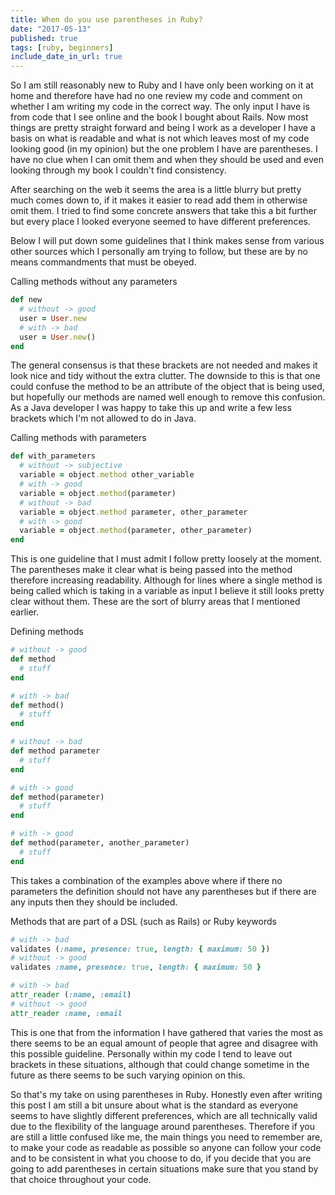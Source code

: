 ```yaml
---
title: When do you use parentheses in Ruby?
date: "2017-05-13"
published: true
tags: [ruby, beginners]
include_date_in_url: true
---
```


So I am still reasonably new to Ruby and I have only been working on it at home and therefore have had no one review my code and comment on whether I am writing my code in the correct way. The only input I have is from code that I see online and the book I bought about Rails. Now most things are pretty straight forward and being I work as a developer I have a basis on what is readable and what is not which leaves most of my code looking good (in my opinion) but the one problem I have are parentheses. I have no clue when I can omit them and when they should be used and even looking through my book I couldn't find consistency.

After searching on the web it seems the area is a little blurry but pretty much comes down to, if it makes it easier to read add them in otherwise omit them. I tried to find some concrete answers that take this a bit further but every place I looked everyone seemed to have different preferences.

Below I will put down some guidelines that I think makes sense from various other sources which I personally am trying to follow, but these are by no means commandments that must be obeyed.

Calling methods without any parameters

```ruby
def new
  # without -> good
  user = User.new
  # with -> bad
  user = User.new()
end
```

The general consensus is that these brackets are not needed and makes it look nice and tidy without the extra clutter. The downside to this is that one could confuse the method to be an attribute of the object that is being used, but hopefully our methods are named well enough to remove this confusion. As a Java developer I was happy to take this up and write a few less brackets which I'm not allowed to do in Java.

Calling methods with parameters

```ruby
def with_parameters
  # without -> subjective
  variable = object.method other_variable
  # with -> good
  variable = object.method(parameter)
  # without -> bad
  variable = object.method parameter, other_parameter
  # with -> good
  variable = object.method(parameter, other_parameter)
end
```

This is one guideline that I must admit I follow pretty loosely at the moment. The parentheses make it clear what is being passed into the method therefore increasing readability. Although for lines where a single method is being called which is taking in a variable as input I believe it still looks pretty clear without them. These are the sort of blurry areas that I mentioned earlier.

Defining methods

```ruby
# without -> good
def method
  # stuff
end

# with -> bad
def method()
  # stuff
end

# without -> bad
def method parameter
  # stuff
end

# with -> good
def method(parameter)
  # stuff
end

# with -> good
def method(parameter, another_parameter)
  # stuff
end
```

This takes a combination of the examples above where if there no parameters the definition should not have any parentheses but if there are any inputs then they should be included.

Methods that are part of a DSL (such as Rails) or Ruby keywords

```ruby
# with -> bad
validates (:name, presence: true, length: { maximum: 50 })
# without -> good
validates :name, presence: true, length: { maximum: 50 }

# with -> bad
attr_reader (:name, :email)
# without -> good
attr_reader :name, :email
```

This is one that from the information I have gathered that varies the most as there seems to be an equal amount of people that agree and disagree with this possible guideline. Personally within my code I tend to leave out brackets in these situations, although that could change sometime in the future as there seems to be such varying opinion on this.

So that's my take on using parentheses in Ruby. Honestly even after writing this post I am still a bit unsure about what is the standard as everyone seems to have slightly different preferences, which are all technically valid due to the flexibility of the language around parentheses. Therefore if you are still a little confused like me, the main things you need to remember are, to make your code as readable as possible so anyone can follow your code and to be consistent in what you choose to do, if you decide that you are going to add parentheses in certain situations make sure that you stand by that choice throughout your code.

 